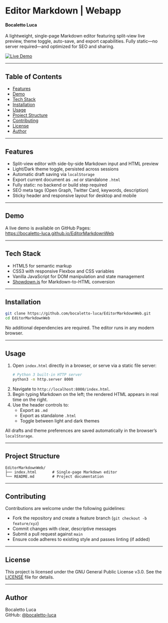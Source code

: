 # Editor Markdown | Webapp
#### Bocaletto Luca

A lightweight, single-page Markdown editor featuring split-view live preview, theme toggle, auto-save, and export capabilities. Fully static—no server required—and optimized for SEO and sharing.

[![Live Demo](https://img.shields.io/badge/Live%20Demo-Visit%20Now-blue?style=for-the-badge)](https://bocaletto-luca.github.io/EditorMarkdownWeb/index.html)

---

## Table of Contents

- [Features](#features)  
- [Demo](#demo)  
- [Tech Stack](#tech-stack)  
- [Installation](#installation)  
- [Usage](#usage)  
- [Project Structure](#project-structure)  
- [Contributing](#contributing)  
- [License](#license)  
- [Author](#author)  

---

## Features

- Split-view editor with side-by-side Markdown input and HTML preview  
- Light/Dark theme toggle, persisted across sessions  
- Automatic draft saving via `localStorage`  
- Export current document as `.md` or standalone `.html`  
- Fully static: no backend or build step required  
- SEO meta tags (Open Graph, Twitter Card, keywords, description)  
- Sticky header and responsive layout for desktop and mobile  

---

## Demo

A live demo is available on GitHub Pages:  
https://bocaletto-luca.github.io/EditorMarkdownWeb

---

## Tech Stack

- HTML5 for semantic markup  
- CSS3 with responsive Flexbox and CSS variables  
- Vanilla JavaScript for DOM manipulation and state management  
- [Showdown.js](https://github.com/showdownjs/showdown) for Markdown-to-HTML conversion  

---

## Installation

```bash
git clone https://github.com/bocaletto-luca/EditorMarkdownWeb.git
cd EditorMarkdownWeb
```

No additional dependencies are required. The editor runs in any modern browser.

---

## Usage

1. Open `index.html` directly in a browser, or serve via a static file server:  
   ```bash
   # Python 3 built-in HTTP server
   python3 -m http.server 8000
   ```
2. Navigate to `http://localhost:8000/index.html`.  
3. Begin typing Markdown on the left; the rendered HTML appears in real time on the right.  
4. Use the header controls to:
   - Export as `.md`  
   - Export as standalone `.html`  
   - Toggle between light and dark themes  

All drafts and theme preferences are saved automatically in the browser’s `localStorage`.

---

## Project Structure

```text
EditorMarkdownWeb/
├── index.html       # Single-page Markdown editor
└── README.md        # Project documentation
```

---

## Contributing

Contributions are welcome under the following guidelines:

- Fork the repository and create a feature branch (`git checkout -b feature/xyz`)  
- Commit changes with clear, descriptive messages  
- Submit a pull request against `main`  
- Ensure code adheres to existing style and passes linting (if added)  

---

## License

This project is licensed under the GNU General Public License v3.0. See the [LICENSE](LICENSE) file for details.

---

## Author

Bocaletto Luca  
GitHub: [@bocaletto-luca](https://github.com/bocaletto-luca)
